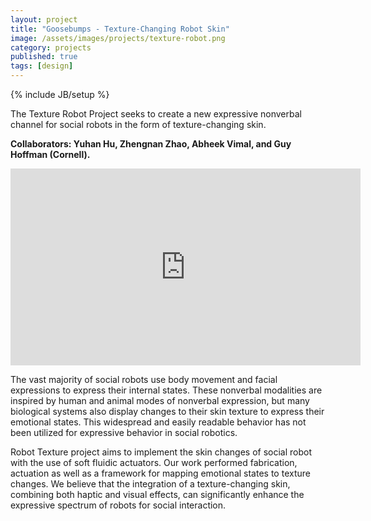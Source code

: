 ```yaml
---
layout: project
title: "Goosebumps - Texture-Changing Robot Skin"
image: /assets/images/projects/texture-robot.png
category: projects
published: true
tags: [design]
---
```

{% include JB/setup %}

The Texture Robot Project seeks to create a new expressive nonverbal channel for social robots in the form of texture-changing skin.

**Collaborators: Yuhan Hu, Zhengnan Zhao, Abheek Vimal, and Guy Hoffman (Cornell).**

<div class="video-container"><iframe width="560" height="315" src="https://www.youtube.com/embed/AXrhS1ADDuo" frameborder="0" allow="autoplay; encrypted-media" allowfullscreen></iframe></div>

The vast majority of social robots use body movement and facial expressions to express their internal states. These nonverbal modalities are inspired by human and animal modes of nonverbal expression, but many biological systems also display changes to their skin texture to express their emotional states. This widespread and easily readable behavior has not been utilized for expressive behavior in social robotics.

Robot Texture project aims to implement the skin changes of social robot with the use of soft fluidic actuators. Our work performed fabrication, actuation as well as a framework for mapping emotional states to texture changes. We believe that the integration of a texture-changing skin, combining both haptic and visual effects, can significantly enhance the expressive spectrum of robots for social interaction.



